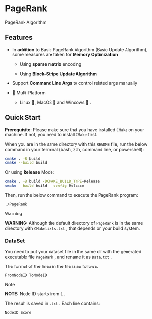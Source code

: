# PageRank

PageRank Algorithm

## Features

- In **addition** to Basic PageRank Algorithm (Basic Update Algorithm), some measures are taken for **Memory Optimization**

  - Using **sparse matrix** encoding

  - Using **Block-Stripe Update Algorithm**

- Support **Command Line Args** to control related args manually

- 🎉 Multi-Platform
  - Linux :penguin:, MacOS :apple: and Windows :checkered_flag: .


## Quick Start

**Prerequisite**: Please make sure that you have installed `CMake` on your machine. If not, you need to install `CMake` first.

When you are in the same directory with this `README` file, run the below command in your terminal (bash, zsh, command line, or powershell):

```sh
cmake . -B build
cmake --build build
```

Or using **Release** Mode:

```sh
cmake . -B build -DCMAKE_BUILD_TYPE=Release
cmake --build build --config Release
```

Then, run the below command to execute the PageRank program:

```sh
./PageRank
```

> [!WARNING]
>
> **WARNING:** Although the default directory of `PageRank` is in the same directory with `CMakeLists.txt` , that depends on your build system.

### DataSet

You need to put your dataset file in the same dir with the generated executable file `PageRank` , and rename it as `Data.txt` .

The format of the lines in the file is as follows:

```
FromNodeID ToNodeID
```

> [!NOTE]
>
> **NOTE:** Node ID starts from `1` .

The result is saved in `.txt` . Each line contains:

```
NodeID Score
```
